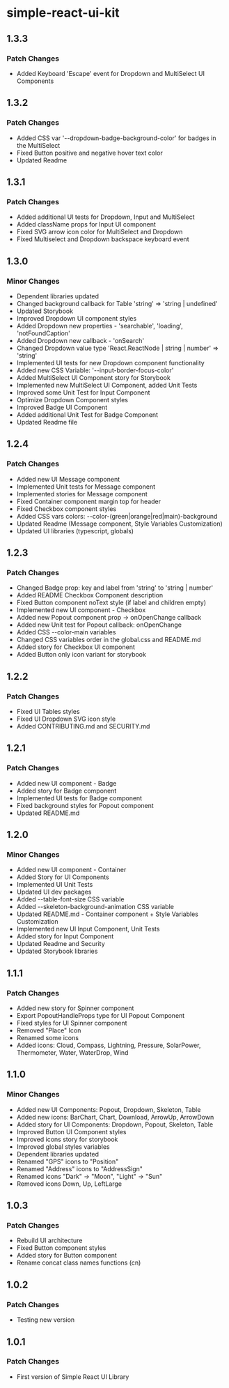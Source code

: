 # simple-react-ui-kit

## 1.3.3

### Patch Changes

-   Added Keyboard 'Escape' event for Dropdown and MultiSelect UI Components

## 1.3.2

### Patch Changes

-   Added CSS var '--dropdown-badge-background-color' for badges in the MultiSelect
-   Fixed Button positive and negative hover text color
-   Updated Readme

## 1.3.1

### Patch Changes

-   Added additional UI tests for Dropdown, Input and MultiSelect
-   Added className props for Input UI component
-   Fixed SVG arrow icon color for MultiSelect and Dropdown
-   Fixed Multiselect and Dropdown backspace keyboard event

## 1.3.0

### Minor Changes

-   Dependent libraries updated
-   Changed background callback for Table 'string' => 'string | undefined'
-   Updated Storybook
-   Improved Dropdown UI component styles
-   Added Dropdown new properties - 'searchable', 'loading', 'notFoundCaption'
-   Added Dropdown new callback - 'onSearch'
-   Changed Dropdown value type 'React.ReactNode | string | number' => 'string'
-   Implemented UI tests for new Dropdown component functionality
-   Added new CSS Variable: '--input-border-focus-color'
-   Added MultiSelect UI Component story for Storybook
-   Implemented new MultiSelect UI Component, added Unit Tests
-   Improved some Unit Test for Input Component
-   Optimize Dropdown Component styles
-   Improved Badge UI Component
-   Added additional Unit Test for Badge Component
-   Updated Readme file

## 1.2.4

### Patch Changes

-   Added new UI Message component
-   Implemented Unit tests for Message component
-   Implemented stories for Message component
-   Fixed Container component margin top for header
-   Fixed Checkbox component styles
-   Added CSS vars colors: --color-(green|orange|red|main)-background
-   Updated Readme (Message component, Style Variables Customization)
-   Updated UI libraries (typescript, globals)

## 1.2.3

### Patch Changes

-   Changed Badge prop: key and label from 'string' to 'string | number'
-   Added README Checkbox Component description
-   Fixed Button component noText style (if label and children empty)
-   Implemented new UI component - Checkbox
-   Added new Popout component prop -> onOpenChange callback
-   Added new Unit test for Popout callback: onOpenChange
-   Added CSS --color-main variables
-   Changed CSS variables order in the global.css and README.md
-   Added story for Checkbox UI component
-   Added Button only icon variant for storybook

## 1.2.2

### Patch Changes

-   Fixed UI Tables styles
-   Fixed UI Dropdown SVG icon style
-   Added CONTRIBUTING.md and SECURITY.md

## 1.2.1

### Patch Changes

-   Added new UI component - Badge
-   Added story for Badge component
-   Implemented UI tests for Badge component
-   Fixed background styles for Popout component
-   Updated README.md

## 1.2.0

### Minor Changes

-   Added new UI component - Container
-   Added Story for UI Components
-   Implemented UI Unit Tests
-   Updated UI dev packages
-   Added --table-font-size CSS variable
-   Added --skeleton-background-animation CSS variable
-   Updated README.md - Container component + Style Variables Customization
-   Implemented new UI Input Component, Unit Tests
-   Added story for Input Component
-   Updated Readme and Security
-   Updated Storybook libraries

## 1.1.1

### Patch Changes

-   Added new story for Spinner component
-   Export PopoutHandleProps type for UI Popout Component
-   Fixed styles for UI Spinner component
-   Removed "Place" Icon
-   Renamed some icons
-   Added icons: Cloud, Compass, Lightning, Pressure, SolarPower, Thermometer, Water, WaterDrop, Wind

## 1.1.0

### Minor Changes

-   Added new UI Components: Popout, Dropdown, Skeleton, Table
-   Added new icons: BarChart, Chart, Download, ArrowUp, ArrowDown
-   Added story for UI Components: Dropdown, Popout, Skeleton, Table
-   Improved Button UI Component styles
-   Improved icons story for storybook
-   Improved global styles variables
-   Dependent libraries updated
-   Renamed "GPS" icons to "Position"
-   Renamed "Address" icons to "AddressSign"
-   Renamed icons "Dark" -> "Moon", "Light" -> "Sun"
-   Removed icons Down, Up, LeftLarge

## 1.0.3

### Patch Changes

-   Rebuild UI architecture
-   Fixed Button component styles
-   Added story for Button component
-   Rename concat class names functions (cn)

## 1.0.2

### Patch Changes

-   Testing new version

## 1.0.1

### Patch Changes

-   First version of Simple React UI Library

